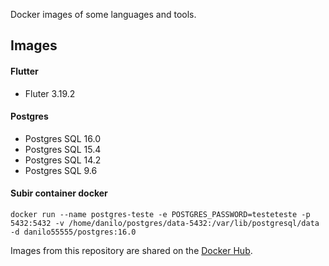 Docker images of some languages and tools.

## Images

#### Flutter
- Fluter 3.19.2

#### Postgres
- Postgres SQL 16.0
- Postgres SQL 15.4
- Postgres SQL 14.2
- Postgres SQL 9.6

#### Subir container docker
    docker run --name postgres-teste -e POSTGRES_PASSWORD=testeteste -p 5432:5432 -v /home/danilo/postgres/data-5432:/var/lib/postgresql/data -d danilo55555/postgres:16.0

Images from this repository are shared on the [Docker Hub](https://hub.docker.com/u/danilo55555).
